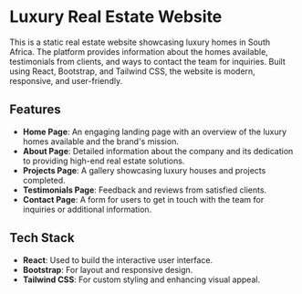 # Luxury Real Estate Website

This is a static real estate website showcasing luxury homes in South Africa. The platform provides information about the homes available, testimonials from clients, and ways to contact the team for inquiries. Built using React, Bootstrap, and Tailwind CSS, the website is modern, responsive, and user-friendly.

## Features

- **Home Page**: An engaging landing page with an overview of the luxury homes available and the brand's mission.
- **About Page**: Detailed information about the company and its dedication to providing high-end real estate solutions.
- **Projects Page**: A gallery showcasing luxury houses and projects completed.
- **Testimonials Page**: Feedback and reviews from satisfied clients.
- **Contact Page**: A form for users to get in touch with the team for inquiries or additional information.

## Tech Stack

- **React**: Used to build the interactive user interface.
- **Bootstrap**: For layout and responsive design.
- **Tailwind CSS**: For custom styling and enhancing visual appeal.
